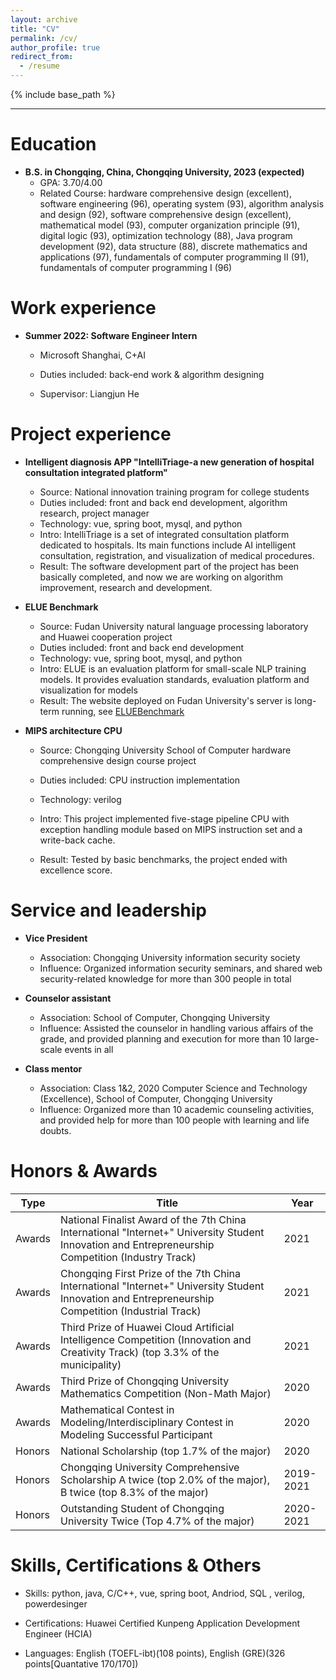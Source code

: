 ```yaml
---
layout: archive
title: "CV"
permalink: /cv/
author_profile: true
redirect_from:
  - /resume
---
```


{% include base_path %}

----------

Education
======

* **B.S. in Chongqing, China, Chongqing University, 2023 (expected)**
	* GPA: 3.70/4.00
	* Related Course: hardware comprehensive design (excellent), software engineering (96), operating system (93), algorithm analysis and design (92), software comprehensive design (excellent), mathematical model (93), computer organization principle (91), digital logic (93), optimization technology (88), Java program development (92), data structure (88), discrete mathematics and applications (97), fundamentals of computer programming II (91), fundamentals of computer programming I (96)
	
	


Work experience
======
* **Summer 2022: Software Engineer Intern**
  * Microsoft Shanghai, C+AI

  * Duties included: back-end work & algorithm designing 

  * Supervisor: Liangjun He

  	
# Project experience

- **Intelligent diagnosis APP "IntelliTriage-a new generation of hospital consultation integrated platform"**
	- Source: National innovation training program for college students
	- Duties included: front and back end development, algorithm research, project manager
	- Technology: vue, spring boot, mysql, and python
	- Intro: IntelliTriage is a set of integrated consultation platform dedicated to hospitals. Its main functions include AI intelligent consultation, registration, and visualization of medical procedures. 
	- Result: The software development part of the project has been basically completed, and now we are working on algorithm improvement, research and development.
	
- **ELUE Benchmark**
	- Source: Fudan University natural language processing laboratory and Huawei cooperation project
	- Duties included: front and back end development
	- Technology: vue, spring boot, mysql, and python
	- Intro: ELUE is an evaluation platform for small-scale NLP training models. It provides evaluation standards, evaluation platform and visualization for models
	- Result: The website deployed on Fudan University's server is long-term running, see [ELUEBenchmark](http://eluebenchmark.fastnlp.top)
	
- **MIPS architecture CPU**
	- Source: Chongqing University School of Computer hardware comprehensive design course project
	
	- Duties included: CPU instruction implementation
	
	- Technology: verilog
	
	- Intro: This project implemented five-stage pipeline CPU with exception handling module based on MIPS instruction set and a write-back cache.
	
	- Result: Tested by basic benchmarks, the project ended with excellence score.
	
		


Service and leadership
======
- **Vice President**
	- Association: Chongqing University information security society
	- Influence: Organized information security seminars, and shared web security-related knowledge for more than 300 people in total

- **Counselor assistant**
	- Association: School of Computer, Chongqing University
	- Influence: Assisted the counselor in handling various affairs of the grade, and provided planning and execution for more than 10 large-scale events in all

- **Class mentor**
	- Association: Class 1&2, 2020 Computer Science and Technology (Excellence), School of Computer, Chongqing University
	- Influence: Organized more than 10 academic counseling activities, and provided help for more than 100 people with learning and life doubts.


# Honors & Awards

| Type   | Title                                                        | Year      |
| ------ | ------------------------------------------------------------ | --------- |
| Awards | National Finalist Award of the 7th China International "Internet+" University Student Innovation and Entrepreneurship Competition (Industry Track) | 2021      |
| Awards | Chongqing First Prize of the 7th China International "Internet+" University Student Innovation and Entrepreneurship Competition (Industrial Track) | 2021      |
| Awards | Third Prize of Huawei Cloud Artificial Intelligence Competition (Innovation and Creativity Track) (top 3.3% of the municipality) | 2021      |
| Awards | Third Prize of Chongqing University Mathematics Competition (Non-Math Major) | 2020      |
| Awards | Mathematical Contest in Modeling/Interdisciplinary Contest in Modeling Successful Participant | 2020      |
| Honors | National Scholarship (top 1.7% of the major)                 | 2020      |
| Honors | Chongqing University Comprehensive Scholarship A twice (top 2.0% of the major), B twice (top 8.3% of the major) | 2019-2021 |
| Honors | Outstanding Student of Chongqing University Twice (Top 4.7% of the major) | 2020-2021 |

# Skills, Certifications & Others

- Skills: python, java, C/C++, vue, spring boot, Andriod, SQL , verilog, powerdesinger
- Certifications: Huawei Certified Kunpeng Application Development Engineer (HCIA)

- Languages: English (TOEFL-ibt)(108 points), English (GRE)(326 points[Quantative 170/170])
